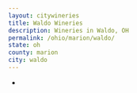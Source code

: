 ```yaml
---
layout: citywineries
title: Waldo Wineries
description: Wineries in Waldo, OH
permalink: /ohio/marion/waldo/
state: oh
county: marion
city: waldo
---
```

-
